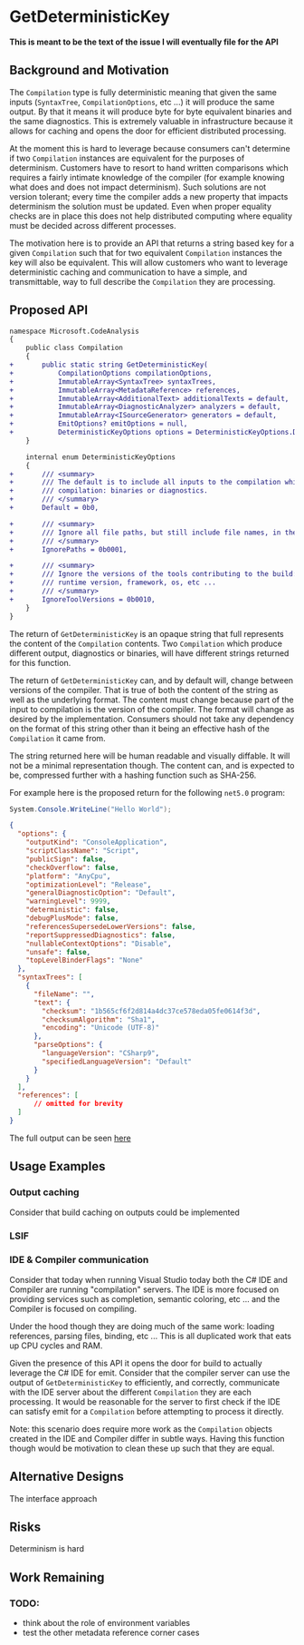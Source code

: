 GetDeterministicKey
===

**This is meant to be the text of the issue I will eventually file for the API**

## Background and Motivation
The `Compilation` type is fully deterministic meaning that given the same inputs
(`SyntaxTree`, `CompilationOptions`, etc ...) it will produce the same output. By 
that it means it will produce byte for byte equivalent binaries and the same 
diagnostics. This is extremely valuable in infrastructure because it allows 
for caching and opens the door for efficient distributed processing.

At the moment this is hard to leverage because consumers can't determine if 
two `Compilation` instances are equivalent for the purposes of determinism. 
Customers have to resort to hand written comparisons which requires a fairly 
intimate knowledge of the compiler (for example knowing what does and does not
impact determinism). Such solutions are not version tolerant; every time the 
compiler adds a new property that impacts determinism the solution must be 
updated. Even when proper equality checks are in place this does not help 
distributed computing where equality must be decided across different processes.

The motivation here is to provide an API that returns a string based key for a
given `Compilation` such that for two equivalent `Compilation` instances the
key will also be equivalent. This will allow customers who want to leverage 
deterministic caching and communication to have a simple, and transmittable,
way to full describe the `Compilation` they are processing.

## Proposed API

```diff
namespace Microsoft.CodeAnalysis
{
    public class Compilation
    {
+       public static string GetDeterministicKey(
+           CompilationOptions compilationOptions,
+           ImmutableArray<SyntaxTree> syntaxTrees,
+           ImmutableArray<MetadataReference> references,
+           ImmutableArray<AdditionalText> additionalTexts = default,
+           ImmutableArray<DiagnosticAnalyzer> analyzers = default,
+           ImmutableArray<ISourceGenerator> generators = default,
+           EmitOptions? emitOptions = null,
+           DeterministicKeyOptions options = DeterministicKeyOptions.Default)
    }

    internal enum DeterministicKeyOptions
    {
+       /// <summary>
+       /// The default is to include all inputs to the compilation which impact the output of the 
+       /// compilation: binaries or diagnostics.
+       /// </summary>
+       Default = 0b0,

+       /// <summary>
+       /// Ignore all file paths, but still include file names, in the deterministic key.
+       /// </summary>
+       IgnorePaths = 0b0001,

+       /// <summary>
+       /// Ignore the versions of the tools contributing to the build: compiler version
+       /// runtime version, framework, os, etc ...
+       /// </summary>
+       IgnoreToolVersions = 0b0010,
    }
}
```

The return of `GetDeterministicKey` is an opaque string that full represents 
the content of the `Compilation` contents. Two `Compilation` which produce 
different output, diagnostics or binaries, will have different strings returned
for this function. 

The return of `GetDeterministicKey` can, and by default will, change between versions
of the compiler. That is true of both the content of the string as well as the 
underlying format. The content must change because part of the input to compilation
is the version of the compiler. The format will change as desired by the 
implementation.  Consumers should not take any dependency on the format of this 
string other than it being an effective hash of the `Compilation` it came from.

The string returned here will be human readable and visually diffable. It will
not be a minimal representation though. The content can, and is expected to be,
compressed further with a hashing function such as SHA-256. 

For example here is the proposed return for the following `net5.0` program:

```c#
System.Console.WriteLine("Hello World");
```

```json
{
  "options": {
    "outputKind": "ConsoleApplication",
    "scriptClassName": "Script",
    "publicSign": false,
    "checkOverflow": false,
    "platform": "AnyCpu",
    "optimizationLevel": "Release",
    "generalDiagnosticOption": "Default",
    "warningLevel": 9999,
    "deterministic": false,
    "debugPlusMode": false,
    "referencesSupersedeLowerVersions": false,
    "reportSuppressedDiagnostics": false,
    "nullableContextOptions": "Disable",
    "unsafe": false,
    "topLevelBinderFlags": "None"
  },
  "syntaxTrees": [
    {
      "fileName": "",
      "text": {
        "checksum": "1b565cf6f2d814a4dc37ce578eda05fe0614f3d",
        "checksumAlgorithm": "Sha1",
        "encoding": "Unicode (UTF-8)"
      },
      "parseOptions": {
        "languageVersion": "CSharp9",
        "specifiedLanguageVersion": "Default"
      }
    }
  ],
  "references": [ 
      // omitted for brevity 
  ]
}
```

The full output can be seen [here](https://gist.github.com/jaredpar/654d84f64de2d728685a7d4ccde944e7)

## Usage Examples

### Output caching
Consider that build caching on outputs could be implemented 

### LSIF

### IDE & Compiler communication
Consider that today when running Visual Studio today both the C# IDE and Compiler
are running "compilation" servers. The IDE is more focused on providing services
such as completion, semantic coloring, etc ... and the Compiler is focused on 
compiling. 

Under the hood though they are doing much of the same work: loading references, 
parsing files, binding, etc ... This is all duplicated work that eats up CPU 
cycles and RAM. 

Given the presence of this API it opens the door for build to actually leverage
the C# IDE for emit. Consider that the compiler server can use the output of 
`GetDeterministicKey` to efficiently, and correctly, communicate with the IDE 
server about the different `Compilation` they are each processing. It would be 
reasonable for the server to first check if the IDE can satisfy emit for a
`Compilation` before attempting to process it directly. 

Note: this scenario does require more work as the `Compilation` objects created
in the IDE and Compiler differ in subtle ways. Having this function though would
be motivation to clean these up such that they are equal.

## Alternative Designs

The interface approach

<!--
Were there other options you considered, such as alternative API shapes?
How does this compare to analogous APIs in other ecosystems and libraries?
-->

## Risks

Determinism is hard

## Work Remaining

### TODO:

- think about the role of environment variables
- test the other metadata reference corner cases




